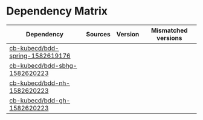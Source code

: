 # Dependency Matrix

Dependency | Sources | Version | Mismatched versions
---------- | ------- | ------- | -------------------
[cb-kubecd/bdd-spring-1582619176](https://github.com/cb-kubecd/bdd-spring-1582619176.git) |  | []() | 
[cb-kubecd/bdd-sbhg-1582620223](https://github.com/cb-kubecd/bdd-sbhg-1582620223.git) |  | []() | 
[cb-kubecd/bdd-nh-1582620223](https://github.com/cb-kubecd/bdd-nh-1582620223.git) |  | []() | 
[cb-kubecd/bdd-gh-1582620223](https://github.com/cb-kubecd/bdd-gh-1582620223.git) |  | []() | 
